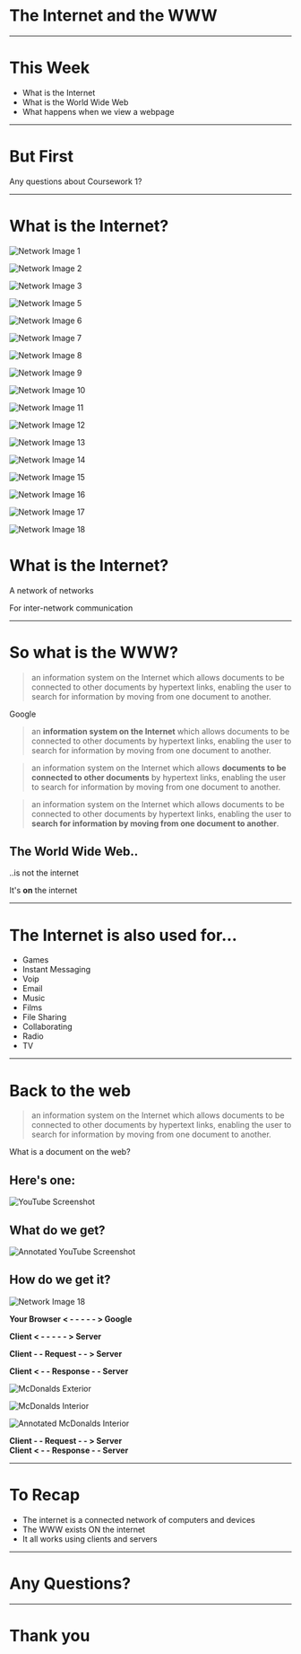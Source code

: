 # The Internet and the WWW

---

# This Week

* What is the Internet
* What is the World Wide Web
* What happens when we view a webpage

---

# But First
Any questions about Coursework 1?

---

# What is the Internet?


![Network Image 1](https://thomcorah.github.io/dmu-multimedia/resources/internetAndWWW/network1.png)


![Network Image 2](https://thomcorah.github.io/dmu-multimedia/resources/internetAndWWW/network2.png)


![Network Image 3](https://thomcorah.github.io/dmu-multimedia/resources/internetAndWWW/network3.png)


![Network Image 5](https://thomcorah.github.io/dmu-multimedia/resources/internetAndWWW/network5.png)


![Network Image 6](https://thomcorah.github.io/dmu-multimedia/resources/internetAndWWW/network6.png)


![Network Image 7](https://thomcorah.github.io/dmu-multimedia/resources/internetAndWWW/network7.png)


![Network Image 8](https://thomcorah.github.io/dmu-multimedia/resources/internetAndWWW/network8.png)


![Network Image 9](https://thomcorah.github.io/dmu-multimedia/resources/internetAndWWW/network9.png)


![Network Image 10](https://thomcorah.github.io/dmu-multimedia/resources/internetAndWWW/network10.png)


![Network Image 11](https://thomcorah.github.io/dmu-multimedia/resources/internetAndWWW/network11.png)


![Network Image 12](https://thomcorah.github.io/dmu-multimedia/resources/internetAndWWW/network12.png)


![Network Image 13](https://thomcorah.github.io/dmu-multimedia/resources/internetAndWWW/network13.png)


![Network Image 14](https://thomcorah.github.io/dmu-multimedia/resources/internetAndWWW/network14.png)


![Network Image 15](https://thomcorah.github.io/dmu-multimedia/resources/internetAndWWW/network15.png)


![Network Image 16](https://thomcorah.github.io/dmu-multimedia/resources/internetAndWWW/network16.png)

![Network Image 17](https://thomcorah.github.io/dmu-multimedia/resources/internetAndWWW/network17.png)


![Network Image 18](https://thomcorah.github.io/dmu-multimedia/resources/internetAndWWW/network18.png)


# What is the Internet?

A network of networks

For inter-network communication

---

# So what is the WWW?

> an information system on the Internet which allows documents to be connected to other documents by hypertext links, enabling the user to search for information by moving from one document to another.

Google


> an **information system on the Internet** which allows documents to be connected to other documents by hypertext links, enabling the user to search for information by moving from one document to another.


> an information system on the Internet which allows **documents to be connected to other documents** by hypertext links, enabling the user to search for information by moving from one document to another.


> an information system on the Internet which allows documents to be connected to other documents by hypertext links, enabling the user to **search for information by moving from one document to another**.


## The World Wide Web..

..is not the internet

It's **on** the internet

---

# The Internet is also used for...

* Games
* Instant Messaging
* Voip
* Email
* Music
* Films
* File Sharing
* Collaborating
* Radio
* TV

---

# Back to the web

> an information system on the Internet which allows documents to be connected to other documents by hypertext links, enabling the user to search for information by moving from one document to another.

What is a document on the web?


## Here's one:
![YouTube Screenshot](https://thomcorah.github.io/dmu-multimedia/resources/internetAndWWW/YouTubeScreenshot.png)


## What do we get?
![Annotated YouTube Screenshot](https://thomcorah.github.io/dmu-multimedia/resources/internetAndWWW/youTubeScreenshot2.png)


## How do we get it?
![Network Image 18](https://thomcorah.github.io/dmu-multimedia/resources/internetAndWWW/network18.png)


**Your Browser < - - - - - > Google**


**Client < - - - - - > Server**


**Client - - Request - - > Server**


**Client < - - Response - - Server**


![McDonalds Exterior](https://thomcorah.github.io/dmu-multimedia/resources/internetAndWWW/mcd1.png)


![McDonalds Interior](https://thomcorah.github.io/dmu-multimedia/resources/internetAndWWW/mcd2.png)


![Annotated McDonalds Interior](https://thomcorah.github.io/dmu-multimedia/resources/internetAndWWW/mcd3.png)


**Client - - Request - - > Server**  
**Client < - - Response - - Server**

---

# To Recap
* The internet is a connected network of computers and devices
* The WWW exists ON the internet
* It all works using clients and servers

---

# Any Questions?

---

# Thank you
